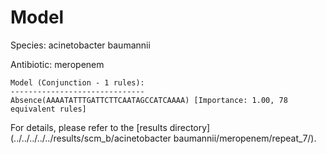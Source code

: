 
# Model

Species: acinetobacter baumannii

Antibiotic: meropenem

```
Model (Conjunction - 1 rules):
------------------------------
Absence(AAAATATTTGATTCTTCAATAGCCATCAAAA) [Importance: 1.00, 78 equivalent rules]

```

For details, please refer to the [results directory](../../../../../results/scm_b/acinetobacter baumannii/meropenem/repeat_7/).

